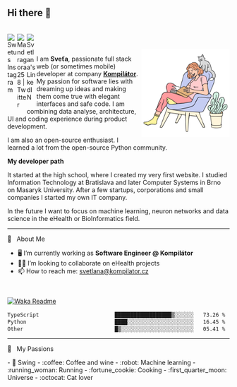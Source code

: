 ## Hi there 👋

<br />

<a href="https://www.instagram.com/swetus/" target="new">
  <img align="left" alt="Swetus Instagram" width="22px" src="https://raw.githubusercontent.com/hussainweb/hussainweb/main/icons/instagram.png" />
</a>
<a href="https://twitter.com/Mandragora258" target="new">
  <img align="left" alt="Mandragora258 | Twitter" width="22px" src="https://raw.githubusercontent.com/peterthehan/peterthehan/master/assets/twitter.svg" />
</a>
<a href="https://www.linkedin.com/in/msvetlana/" target="new">
  <img align="left" alt="Svetlana's LinkedIN" width="22px" src="https://raw.githubusercontent.com/peterthehan/peterthehan/master/assets/linkedin.svg" />
</a>
<br /><br />

 <img src="https://github.com/SvetlanaM/SvetlanaM/blob/master/my-cat.svg" align="right" height="200" />

I am **Sveťa**, passionate full stack web (or sometimes mobile) developer at company <a href="https://kompilator.cz/" target="new">**Kompilátor**</a>. My passion for software lies with dreaming up ideas and making them come true with elegant interfaces and safe code. I am combining data analyse, architecture, UI and coding experience during product development.


I am also an open-source enthusiast. I learned a lot from the open-source Python community. 

**My developer path**

It started at the high school, where I created my very first website. I studied Information Technology at Bratislava and later Computer Systems in Brno on Masaryk University. After a few startups, corporations and small companies I started my own IT company.

In the future I want to focus on machine learning, neuron networks and data science in the eHealth or BioInformatics field.
  

---

🧡 &nbsp;&nbsp;About Me

- :desktop_computer: I’m currently working as **Software Engineer @ Kompilátor**
- :woman_health_worker: I’m looking to collaborate on eHealth projects
- 📫  How to reach me: <a href="mailto:svetlana@kompilator.cz">svetlana@kompilator.cz</a>

<br />

[![Waka Readme](https://github.com/SvetlanaM/SvetlanaM/actions/workflows/wakatime.yml/badge.svg)](https://github.com/SvetlanaM/SvetlanaM/actions/workflows/wakatime.yml)

<!--START_SECTION:waka-->

```text
TypeScript                        ██████████████████▒░░░░░░   73.26 %
Python                            ████░░░░░░░░░░░░░░░░░░░░░   16.45 %
Other                             █▒░░░░░░░░░░░░░░░░░░░░░░░   05.41 %
```

<!--END_SECTION:waka-->

---

🧡 &nbsp;&nbsp;My Passions
<section style="float: left;">
- 💃 Swing
- :coffee: Coffee and wine
- :robot: Machine learning
- :running_woman: Running
- :fortune_cookie: Cooking
- :first_quarter_moon: Universe
- :octocat: Cat lover
</section>
 



